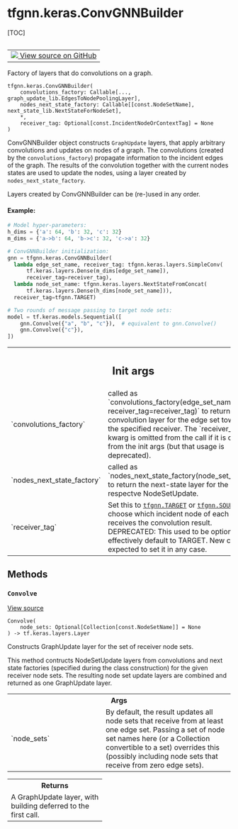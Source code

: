 # tfgnn.keras.ConvGNNBuilder

[TOC]

<!-- Insert buttons and diff -->

<table class="tfo-notebook-buttons tfo-api nocontent" align="left">
<td>
  <a target="_blank" href="https://github.com/tensorflow/gnn/tree/master/tensorflow_gnn/keras/builders.py#L29-L142">
    <img src="https://www.tensorflow.org/images/GitHub-Mark-32px.png" />
    View source on GitHub
  </a>
</td>
</table>

Factory of layers that do convolutions on a graph.

<pre class="devsite-click-to-copy prettyprint lang-py tfo-signature-link">
<code>tfgnn.keras.ConvGNNBuilder(
    convolutions_factory: Callable[..., graph_update_lib.EdgesToNodePoolingLayer],
    nodes_next_state_factory: Callable[[const.NodeSetName], next_state_lib.NextStateForNodeSet],
    *,
    receiver_tag: Optional[const.IncidentNodeOrContextTag] = None
)
</code></pre>



<!-- Placeholder for "Used in" -->

ConvGNNBuilder object constructs `GraphUpdate` layers, that apply arbitrary
convolutions and updates on nodes of a graph. The convolutions (created by the
`convolutions_factory`) propagate information to the incident edges of the
graph. The results of the convolution together with the current nodes states
are used to update the nodes, using a layer created by
`nodes_next_state_factory`.

Layers created by ConvGNNBuilder can be (re-)used in any order.

#### Example:

```python
# Model hyper-parameters:
h_dims = {'a': 64, 'b': 32, 'c': 32}
m_dims = {'a->b': 64, 'b->c': 32, 'c->a': 32}

# ConvGNNBuilder initialization:
gnn = tfgnn.keras.ConvGNNBuilder(
  lambda edge_set_name, receiver_tag: tfgnn.keras.layers.SimpleConv(
      tf.keras.layers.Dense(m_dims[edge_set_name]),
      receiver_tag=receiver_tag),
  lambda node_set_name: tfgnn.keras.layers.NextStateFromConcat(
      tf.keras.layers.Dense(h_dims[node_set_name])),
  receiver_tag=tfgnn.TARGET)

# Two rounds of message passing to target node sets:
model = tf.keras.models.Sequential([
    gnn.Convolve({"a", "b", "c"}),  # equivalent to gnn.Convolve()
    gnn.Convolve({"c"}),
])
```

<!-- Tabular view -->
 <table class="responsive fixed orange">
<colgroup><col width="214px"><col></colgroup>
<tr><th colspan="2"><h2 class="add-link">Init args</h2></th></tr>

<tr>
<td>
`convolutions_factory`<a id="convolutions_factory"></a>
</td>
<td>
called as
`convolutions_factory(edge_set_name, receiver_tag=receiver_tag)`
to return the convolution layer for the edge set towards the specified
receiver. The `receiver_tag` kwarg is omitted from the call if it is
omitted from the init args (but that usage is deprecated).
</td>
</tr><tr>
<td>
`nodes_next_state_factory`<a id="nodes_next_state_factory"></a>
</td>
<td>
called as
`nodes_next_state_factory(node_set_name)` to return the next-state layer
for the respectve NodeSetUpdate.
</td>
</tr><tr>
<td>
`receiver_tag`<a id="receiver_tag"></a>
</td>
<td>
Set this to <a href="../../tfgnn.md#TARGET"><code>tfgnn.TARGET</code></a> or <a href="../../tfgnn.md#SOURCE"><code>tfgnn.SOURCE</code></a> to choose which
incident node of each edge receives the convolution result.
DEPRECATED: This used to be optional and effectively default to TARGET.
New code is expected to set it in any case.
</td>
</tr>
</table>

## Methods

<h3 id="Convolve"><code>Convolve</code></h3>

<a target="_blank" class="external" href="https://github.com/tensorflow/gnn/tree/master/tensorflow_gnn/keras/builders.py#L91-L142">View
source</a>

<pre class="devsite-click-to-copy prettyprint lang-py tfo-signature-link">
<code>Convolve(
    node_sets: Optional[Collection[const.NodeSetName]] = None
) -> tf.keras.layers.Layer
</code></pre>

Constructs GraphUpdate layer for the set of receiver node sets.

This method contructs NodeSetUpdate layers from convolutions and next state
factories (specified during the class construction) for the given receiver
node sets. The resulting node set update layers are combined and returned
as one GraphUpdate layer.

<!-- Tabular view -->
 <table class="responsive fixed orange">
<colgroup><col width="214px"><col></colgroup>
<tr><th colspan="2">Args</th></tr>

<tr>
<td>
`node_sets`
</td>
<td>
By default, the result updates all node sets that receive from
at least one edge set. Passing a set of node set names here (or a
Collection convertible to a set) overrides this (possibly including
node sets that receive from zero edge sets).
</td>
</tr>
</table>

<!-- Tabular view -->
 <table class="responsive fixed orange">
<colgroup><col width="214px"><col></colgroup>
<tr><th colspan="2">Returns</th></tr>
<tr class="alt">
<td colspan="2">
A GraphUpdate layer, with building deferred to the first call.
</td>
</tr>

</table>





